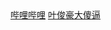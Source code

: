 
<html>
<head>
<meta charset="utf-8">
<title>叶俊豪大傻逼</title>
</head>

<body>
<strong></strong>
<a href="http://www.bilibili.com">哔哩哔哩</a>
  <a href="https://ak.hypergryph.com">叶俊豪大傻逼</a>
</body>
</html>
